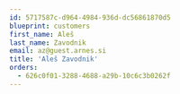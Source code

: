 ```yaml
---
id: 5717587c-d964-4984-936d-dc56861870d5
blueprint: customers
first_name: Aleš
last_name: Zavodnik
email: az@guest.arnes.si
title: 'Aleš Zavodnik'
orders:
  - 626c0f01-3288-4688-a29b-10c6c3b0262f
---
```

